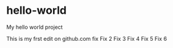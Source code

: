 # hello-world
My hello world project

This is my frst edit on github.com
fix
Fix 2
Fix 3
Fix 4
Fix 5
Fix 6
